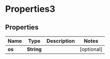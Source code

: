 

# Properties3

## Properties

Name | Type | Description | Notes
------------ | ------------- | ------------- | -------------
**os** | **String** |  |  [optional]



